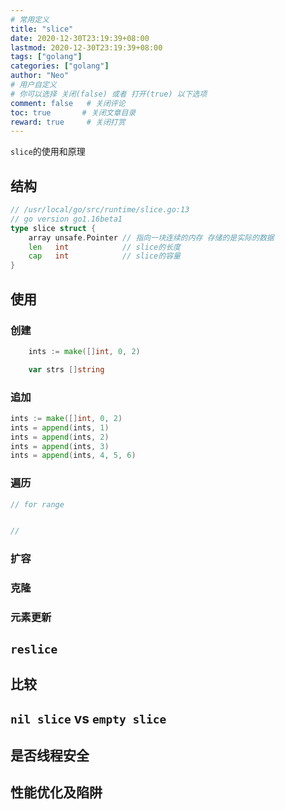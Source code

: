 ```yaml
---
# 常用定义
title: "slice"
date: 2020-12-30T23:19:39+08:00
lastmod: 2020-12-30T23:19:39+08:00
tags: ["golang"] 
categories: ["golang"]             
author: "Neo"          
# 用户自定义
# 你可以选择 关闭(false) 或者 打开(true) 以下选项
comment: false   # 关闭评论
toc: true       # 关闭文章目录
reward: true	 # 关闭打赏
---
```


`slice`的使用和原理

<!--more-->



## 结构 

```go
// /usr/local/go/src/runtime/slice.go:13
// go version go1.16beta1
type slice struct {
	array unsafe.Pointer // 指向一块连续的内存 存储的是实际的数据 
	len   int            // slice的长度 
	cap   int            // slice的容量 
}
```

## 使用

### 创建 

```go
	ints := make([]int, 0, 2)

	var strs []string
```

### 追加

```go
ints := make([]int, 0, 2)
ints = append(ints, 1)
ints = append(ints, 2)
ints = append(ints, 3)
ints = append(ints, 4, 5, 6)
```

### 遍历

```go
// for range 


// 
```



### 扩容 



### 克隆 



### 元素更新 



## `reslice`



## 比较 



## `nil slice` vs `empty slice`



## 是否线程安全 



## 性能优化及陷阱

 